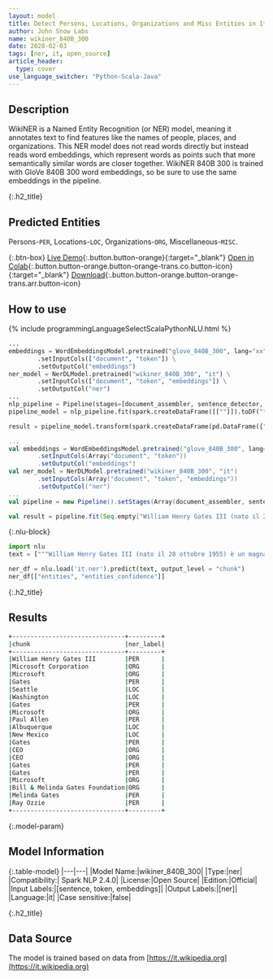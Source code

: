 ```yaml
---
layout: model
title: Detect Persons, Locations, Organizations and Misc Entities in Italian (WikiNER 840B 300)
author: John Snow Labs
name: wikiner_840B_300
date: 2020-02-03
tags: [ner, it, open_source]
article_header:
  type: cover
use_language_switcher: "Python-Scala-Java"
---
```


## Description
WikiNER is a Named Entity Recognition (or NER) model, meaning it annotates text to find features like the names of people, places, and organizations. This NER model does not read words directly but instead reads word embeddings, which represent words as points such that more semantically similar words are closer together. WikiNER 840B 300 is trained with GloVe 840B 300 word embeddings, so be sure to use the same embeddings in the pipeline.


{:.h2_title}
## Predicted Entities 
Persons-`PER`, Locations-`LOC`, Organizations-`ORG`, Miscellaneous-`MISC`.


{:.btn-box}
[Live Demo](https://demo.johnsnowlabs.com/public/NER_IT){:.button.button-orange}{:target="_blank"}
[Open in Colab](https://colab.research.google.com/github/JohnSnowLabs/spark-nlp-workshop/blob/master/tutorials/streamlit_notebooks/NER_IT.ipynb){:.button.button-orange.button-orange-trans.co.button-icon}{:target="_blank"}
[Download](https://s3.amazonaws.com/auxdata.johnsnowlabs.com/public/models/wikiner_840B_300_it_2.4.0_2.4_1579699913554.zip){:.button.button-orange.button-orange-trans.arr.button-icon}

## How to use 

<div class="tabs-box" markdown="1">

{% include programmingLanguageSelectScalaPythonNLU.html %}

```python
...
embeddings = WordEmbeddingsModel.pretrained("glove_840B_300", lang="xx") \
        .setInputCols(["document", "token"]) \
        .setOutputCol("embeddings")
ner_model = NerDLModel.pretrained("wikiner_840B_300", "it") \
        .setInputCols(["document", "token", "embeddings"]) \
        .setOutputCol("ner")
...        
nlp_pipeline = Pipeline(stages=[document_assembler, sentence_detector, tokenizer, embeddings, ner_model, ner_converter])
pipeline_model = nlp_pipeline.fit(spark.createDataFrame([[""]]).toDF("text"))

result = pipeline_model.transform(spark.createDataFrame(pd.DataFrame({"text": ["""William Henry Gates III (nato il 28 ottobre 1955) è un magnate d"affari americano, sviluppatore di software, investitore e filantropo. È noto soprattutto come co-fondatore di Microsoft Corporation. Durante la sua carriera in Microsoft, Gates ha ricoperto le posizioni di presidente, amministratore delegato (CEO), presidente e capo architetto del software, pur essendo il principale azionista individuale fino a maggio 2014. È uno dei più noti imprenditori e pionieri del rivoluzione dei microcomputer degli anni "70 e "80. Nato e cresciuto a Seattle, Washington, Gates ha co-fondato Microsoft con l"amico d"infanzia Paul Allen nel 1975, ad Albuquerque, nel New Mexico; divenne la più grande azienda di software per personal computer al mondo. Gates ha guidato l"azienda come presidente e CEO fino a quando non si è dimesso da CEO nel gennaio 2000, ma è rimasto presidente e divenne capo architetto del software. Alla fine degli anni "90, Gates era stato criticato per le sue tattiche commerciali, che erano state considerate anticoncorrenziali. Questa opinione è stata confermata da numerose sentenze giudiziarie. Nel giugno 2006, Gates ha annunciato che sarebbe passato a un ruolo part-time presso Microsoft e un lavoro a tempo pieno presso la Bill & Melinda Gates Foundation, la fondazione di beneficenza privata che lui e sua moglie, Melinda Gates, hanno fondato nel 2000. A poco a poco trasferì i suoi doveri a Ray Ozzie e Craig Mundie. Si è dimesso da presidente di Microsoft nel febbraio 2014 e ha assunto un nuovo incarico come consulente tecnologico per supportare il neo nominato CEO Satya Nadella."""]})))
```

```scala
...
val embeddings = WordEmbeddingsModel.pretrained("glove_840B_300", lang="xx")
        .setInputCols(Array("document", "token"))
        .setOutputCol("embeddings")
val ner_model = NerDLModel.pretrained("wikiner_840B_300", "it")
        .setInputCols(Array("document", "token", "embeddings"))
        .setOutputCol("ner")
...
val pipeline = new Pipeline().setStages(Array(document_assembler, sentence_detector, tokenizer, embeddings, ner_model, ner_converter))

val result = pipeline.fit(Seq.empty["William Henry Gates III (nato il 28 ottobre 1955) è un magnate d"affari americano, sviluppatore di software, investitore e filantropo. È noto soprattutto come co-fondatore di Microsoft Corporation. Durante la sua carriera in Microsoft, Gates ha ricoperto le posizioni di presidente, amministratore delegato (CEO), presidente e capo architetto del software, pur essendo il principale azionista individuale fino a maggio 2014. È uno dei più noti imprenditori e pionieri del rivoluzione dei microcomputer degli anni "70 e "80. Nato e cresciuto a Seattle, Washington, Gates ha co-fondato Microsoft con l"amico d"infanzia Paul Allen nel 1975, ad Albuquerque, nel New Mexico; divenne la più grande azienda di software per personal computer al mondo. Gates ha guidato l"azienda come presidente e CEO fino a quando non si è dimesso da CEO nel gennaio 2000, ma è rimasto presidente e divenne capo architetto del software. Alla fine degli anni "90, Gates era stato criticato per le sue tattiche commerciali, che erano state considerate anticoncorrenziali. Questa opinione è stata confermata da numerose sentenze giudiziarie. Nel giugno 2006, Gates ha annunciato che sarebbe passato a un ruolo part-time presso Microsoft e un lavoro a tempo pieno presso la Bill & Melinda Gates Foundation, la fondazione di beneficenza privata che lui e sua moglie, Melinda Gates, hanno fondato nel 2000. A poco a poco trasferì i suoi doveri a Ray Ozzie e Craig Mundie. Si è dimesso da presidente di Microsoft nel febbraio 2014 e ha assunto un nuovo incarico come consulente tecnologico per supportare il neo nominato CEO Satya Nadella."].toDS.toDF("text")).transform(data)
```

{:.nlu-block}
```python
import nlu
text = ["""William Henry Gates III (nato il 28 ottobre 1955) è un magnate d'affari americano, sviluppatore di software, investitore e filantropo. È noto soprattutto come co-fondatore di Microsoft Corporation. Durante la sua carriera in Microsoft, Gates ha ricoperto le posizioni di presidente, amministratore delegato (CEO), presidente e capo architetto del software, pur essendo il principale azionista individuale fino a maggio 2014. È uno dei più noti imprenditori e pionieri del rivoluzione dei microcomputer degli anni '70 e '80. Nato e cresciuto a Seattle, Washington, Gates ha co-fondato Microsoft con l'amico d'infanzia Paul Allen nel 1975, ad Albuquerque, nel New Mexico; divenne la più grande azienda di software per personal computer al mondo. Gates ha guidato l'azienda come presidente e CEO fino a quando non si è dimesso da CEO nel gennaio 2000, ma è rimasto presidente e divenne capo architetto del software. Alla fine degli anni '90, Gates era stato criticato per le sue tattiche commerciali, che erano state considerate anticoncorrenziali. Questa opinione è stata confermata da numerose sentenze giudiziarie. Nel giugno 2006, Gates ha annunciato che sarebbe passato a un ruolo part-time presso Microsoft e un lavoro a tempo pieno presso la Bill & Melinda Gates Foundation, la fondazione di beneficenza privata che lui e sua moglie, Melinda Gates, hanno fondato nel 2000. A poco a poco trasferì i suoi doveri a Ray Ozzie e Craig Mundie. Si è dimesso da presidente di Microsoft nel febbraio 2014 e ha assunto un nuovo incarico come consulente tecnologico per supportare il neo nominato CEO Satya Nadella."""]

ner_df = nlu.load('it.ner').predict(text, output_level = "chunk")
ner_df[["entities", "entities_confidence"]]
```
</div>

{:.h2_title}
## Results

```bash
+-------------------------------+---------+
|chunk                          |ner_label|
+-------------------------------+---------+
|William Henry Gates III        |PER      |
|Microsoft Corporation          |ORG      |
|Microsoft                      |ORG      |
|Gates                          |PER      |
|Seattle                        |LOC      |
|Washington                     |LOC      |
|Gates                          |PER      |
|Microsoft                      |ORG      |
|Paul Allen                     |PER      |
|Albuquerque                    |LOC      |
|New Mexico                     |LOC      |
|Gates                          |PER      |
|CEO                            |ORG      |
|CEO                            |ORG      |
|Gates                          |PER      |
|Gates                          |PER      |
|Microsoft                      |ORG      |
|Bill & Melinda Gates Foundation|ORG      |
|Melinda Gates                  |PER      |
|Ray Ozzie                      |PER      |
+-------------------------------+---------+
```

{:.model-param}
## Model Information

{:.table-model}
|---|---|
|Model Name:|wikiner_840B_300|
|Type:|ner|
|Compatibility:| Spark NLP 2.4.0|
|License:|Open Source|
|Edition:|Official|
|Input Labels:|[sentence, token, embeddings]|
|Output Labels:|[ner]|
|Language:|it|
|Case sensitive:|false|


{:.h2_title}
## Data Source
The model is trained based on data from [https://it.wikipedia.org](https://it.wikipedia.org)